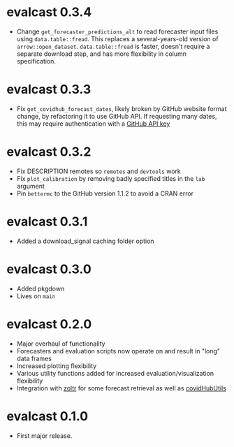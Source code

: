 # evalcast 0.3.4

- Change `get_forecaster_predictions_alt` to read forecaster input files using
  `data.table::fread`. This replaces a several-years-old version of
  `arrow::open_dataset`. `data.table::fread` is faster, doesn't require a
  separate download step, and has more flexibility in column specification.

# evalcast 0.3.3

- Fix `get_covidhub_forecast_dates`, likely broken by GitHub website format
  change, by refactoring it to use GitHub API. If requesting many dates, this
  may require authentication with a
  [GitHub API key](https://docs.github.com/en/authentication/keeping-your-account-and-data-secure/managing-your-personal-access-tokens)

# evalcast 0.3.2

- Fix DESCRIPTION remotes so `remotes` and `devtools` work
- Fix `plot_calibration` by removing badly specified titles in the `lab` argument
- Pin `bettermc` to the GitHub version 1.1.2 to avoid a CRAN error

# evalcast 0.3.1

- Added a download_signal caching folder option

# evalcast 0.3.0

- Added pkgdown
- Lives on `main`

# evalcast 0.2.0

- Major overhaul of functionality
- Forecasters and evaluation scripts now operate on and result in "long" data
frames
- Increased plotting flexibility
- Various utility functions added for increased evaluation/visualization
flexibility
- Integration with [zoltr](https://docs.zoltardata.com/zoltr/) for some forecast
retrieval as well as [covidHubUtils](https://github.com/reichlab/covidHubUtils)


# evalcast 0.1.0

- First major release.
